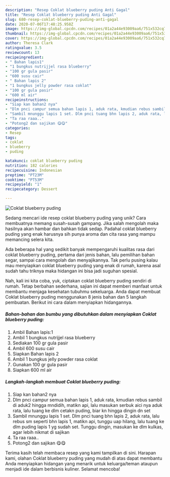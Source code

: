 ```yaml
---
description: "Resep Coklat blueberry puding Anti Gagal"
title: "Resep Coklat blueberry puding Anti Gagal"
slug: 680-resep-coklat-blueberry-puding-anti-gagal
date: 2020-07-06T17:48:25.958Z
image: https://img-global.cpcdn.com/recipes/01a2a44e93009aa6/751x532cq70/coklat-blueberry-puding-foto-resep-utama.jpg
thumbnail: https://img-global.cpcdn.com/recipes/01a2a44e93009aa6/751x532cq70/coklat-blueberry-puding-foto-resep-utama.jpg
cover: https://img-global.cpcdn.com/recipes/01a2a44e93009aa6/751x532cq70/coklat-blueberry-puding-foto-resep-utama.jpg
author: Theresa Clark
ratingvalue: 3.5
reviewcount: 13
recipeingredient:
- " Bahan lapis1"
- "1 bungkus nutrijjel rasa blueberry"
- "100 gr gula pasir"
- "600 susu cair"
- " Bahan lapis 2"
- "1 bungkus jelly powder rasa coklat"
- "100 gr gula pasir"
- "600 ml air"
recipeinstructions:
- "Siap kan bahan2 nya"
- "Dlm pnci campur semua bahan lapis 1, aduk rata, kmudian rebus sambil di aduk2 hingga mndidih, matikn api, lalu masukan serbuk aici nya aduk rata, lalu tuang ke dlm cetakn puding, biar kn hingga dingin dn set"
- "Sambil mnunggu lapis 1 set. Dlm pnci tuang bhn lapis 2, aduk rata, lalu rebus sm seperti bhn lapis 1, matikn api, tunggu uap hilang, lalu tuang ke dlm puding lapis 1 yg sudah set. Tunggu dingin, masukan ke dlm kulkas, agar lebih nikmat di sajikan"
- "Ta raa raaa.."
- "Potong2 dan sajikan 😋😋"
categories:
- Resep
tags:
- coklat
- blueberry
- puding

katakunci: coklat blueberry puding 
nutrition: 182 calories
recipecuisine: Indonesian
preptime: "PT23M"
cooktime: "PT53M"
recipeyield: "1"
recipecategory: Dessert

---
```



![Coklat blueberry puding](https://img-global.cpcdn.com/recipes/01a2a44e93009aa6/751x532cq70/coklat-blueberry-puding-foto-resep-utama.jpg)

Sedang mencari ide resep coklat blueberry puding yang unik? Cara membuatnya memang susah-susah gampang. Jika salah mengolah maka hasilnya akan hambar dan bahkan tidak sedap. Padahal coklat blueberry puding yang enak harusnya sih punya aroma dan cita rasa yang mampu memancing selera kita.

Ada beberapa hal yang sedikit banyak mempengaruhi kualitas rasa dari coklat blueberry puding, pertama dari jenis bahan, lalu pemilihan bahan segar, sampai cara mengolah dan menyajikannya. Tak perlu pusing kalau mau menyiapkan coklat blueberry puding yang enak di rumah, karena asal sudah tahu triknya maka hidangan ini bisa jadi suguhan spesial.




Nah, kali ini kita coba, yuk, ciptakan coklat blueberry puding sendiri di rumah. Tetap berbahan sederhana, sajian ini dapat memberi manfaat untuk membantu menjaga kesehatan tubuhmu sekeluarga. Anda dapat membuat Coklat blueberry puding menggunakan 8 jenis bahan dan 5 langkah pembuatan. Berikut ini cara dalam menyiapkan hidangannya.

<!--inarticleads1-->

##### Bahan-bahan dan bumbu yang dibutuhkan dalam menyiapkan Coklat blueberry puding:

1. Ambil  Bahan lapis:1
1. Ambil 1 bungkus nutrijjel rasa blueberry
1. Sediakan 100 gr gula pasir
1. Ambil 600 susu cair
1. Siapkan  Bahan lapis 2
1. Ambil 1 bungkus jelly powder rasa coklat
1. Gunakan 100 gr gula pasir
1. Siapkan 600 ml air




<!--inarticleads2-->

##### Langkah-langkah membuat Coklat blueberry puding:

1. Siap kan bahan2 nya
1. Dlm pnci campur semua bahan lapis 1, aduk rata, kmudian rebus sambil di aduk2 hingga mndidih, matikn api, lalu masukan serbuk aici nya aduk rata, lalu tuang ke dlm cetakn puding, biar kn hingga dingin dn set
1. Sambil mnunggu lapis 1 set. Dlm pnci tuang bhn lapis 2, aduk rata, lalu rebus sm seperti bhn lapis 1, matikn api, tunggu uap hilang, lalu tuang ke dlm puding lapis 1 yg sudah set. Tunggu dingin, masukan ke dlm kulkas, agar lebih nikmat di sajikan
1. Ta raa raaa..
1. Potong2 dan sajikan 😋😋




Terima kasih telah membaca resep yang kami tampilkan di sini. Harapan kami, olahan Coklat blueberry puding yang mudah di atas dapat membantu Anda menyiapkan hidangan yang menarik untuk keluarga/teman ataupun menjadi ide dalam berbisnis kuliner. Selamat mencoba!
